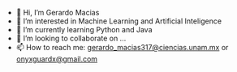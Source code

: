 - 👋 Hi, I’m Gerardo Macias
- 👀 I’m interested in Machine Learning and Artificial Inteligence
- 🌱 I’m currently learning Python and Java
- 💞️ I’m looking to collaborate on ...
- 📫 How to reach me: gerardo_macias317@ciencias.unam.mx or
                       onyxguardx@gmail.com

<!---
Antonio-Onyx/Antonio-Onyx is a ✨ special ✨ repository because its `README.md` (this file) appears on your GitHub profile.
You can click the Preview link to take a look at your changes.
--->
